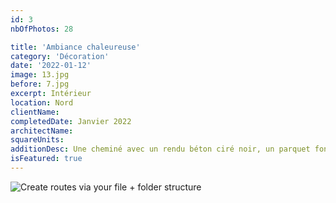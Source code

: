 ```yaml
---
id: 3
nbOfPhotos: 28

title: 'Ambiance chaleureuse'
category: 'Décoration'
date: '2022-01-12'
image: 13.jpg
before: 7.jpg
excerpt: Intérieur
location: Nord
clientName:
completedDate: Janvier 2022
architectName:
squareUnits:
additionDesc: Une cheminé avec un rendu béton ciré noir, un parquet foncé, et cet intérieur moderne devient chaleureux. Peintures Hazard-Samin va plus loint et propose une menuiserie décorative en séparation cuisine/séjour et aussi, la conception, la fabrication et la pose de tout l'ameublement adapté, intégré.
isFeatured: true
---
```


![Create routes via your file + folder structure](1.jpg)
